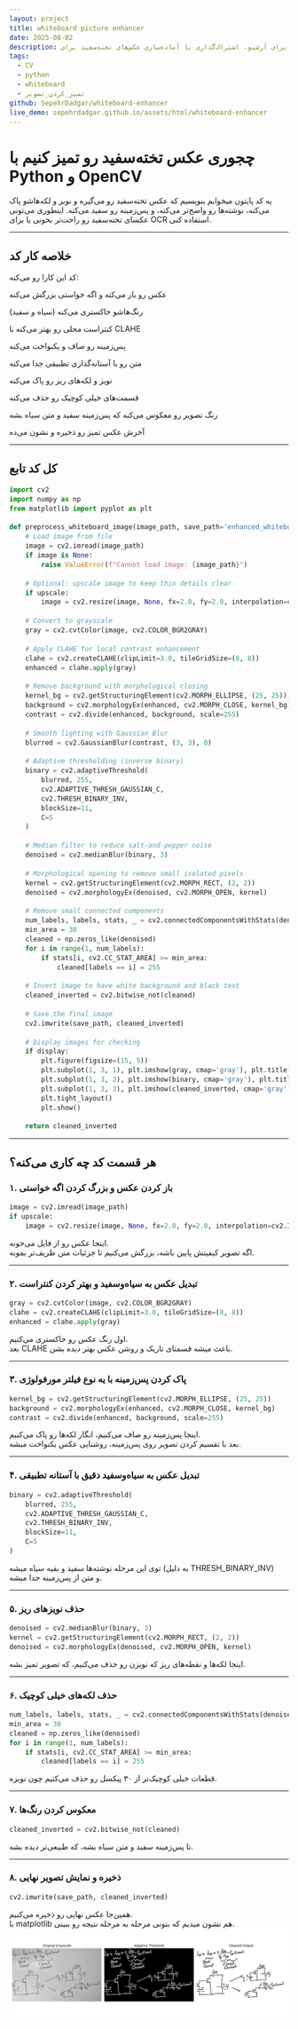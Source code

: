 ```yaml
---
layout: project
title: whiteboard picture enhancer
date: 2025-08-02
description: این پروژه یک ابزار پردازش تصویر است که عکس‌های تخته‌سفید را تمیز و واضح می‌کند. با استفاده از تکنیک‌هایی مثل بهبود کنتراست، حذف پس‌زمینه، آستانه‌گذاری تطبیقی و حذف نویز، نوشته‌ها در تصویر برجسته و پس‌زمینه سفید می‌شود تا خوانایی تصویر بسیار بهتر شود. این پروژه برای آرشیو، اشتراک‌گذاری یا آماده‌سازی عکس‌های تخته‌سفید برای OCR بسیار مناسب است.
tags:
  - CV
  - python
  - whiteboard
  - تمیز_کردن_تصویر
github: SepehrDadgar/whiteboard-enhancer
live_demo: sepehrdadgar.github.io/assets/html/whiteboard-enhancer
---
```



# چجوری عکس تخته‌سفید رو تمیز کنیم با Python و OpenCV

یه کد پایتون میخوایم بنویسیم که عکس تخته‌سفید رو می‌گیره و نویز و لکه‌هاشو پاک می‌کنه، نوشته‌ها رو واضح‌تر می‌کنه، و پس‌زمینه رو سفید می‌کنه. اینطوری می‌تونی عکسای تخته‌سفید رو راحت‌تر بخونی یا برای OCR استفاده کنی.

---

## خلاصه کار کد

کد این کارا رو می‌کنه:

عکس رو باز می‌کنه و اگه خواستی بزرگش می‌کنه  

رنگ‌هاشو خاکستری می‌کنه (سیاه و سفید)  

کنتراست محلی رو بهتر می‌کنه با CLAHE  

پس‌زمینه رو صاف و یکنواخت می‌کنه  

متن رو با آستانه‌گذاری تطبیقی جدا می‌کنه  

نویز و لکه‌های ریز رو پاک می‌کنه  

قسمت‌های خیلی کوچیک رو حذف می‌کنه  

رنگ تصویر رو معکوس می‌کنه که پس‌زمینه سفید و متن سیاه بشه  

آخرش عکس تمیز رو ذخیره و نشون می‌ده

---

## کل کد تابع

```python
import cv2
import numpy as np
from matplotlib import pyplot as plt

def preprocess_whiteboard_image(image_path, save_path='enhanced_whiteboard.png', display=True, upscale=True):
    # Load image from file
    image = cv2.imread(image_path)
    if image is None:
        raise ValueError(f"Cannot load image: {image_path}")

    # Optional: upscale image to keep thin details clear
    if upscale:
        image = cv2.resize(image, None, fx=2.0, fy=2.0, interpolation=cv2.INTER_CUBIC)

    # Convert to grayscale
    gray = cv2.cvtColor(image, cv2.COLOR_BGR2GRAY)

    # Apply CLAHE for local contrast enhancement
    clahe = cv2.createCLAHE(clipLimit=3.0, tileGridSize=(8, 8))
    enhanced = clahe.apply(gray)

    # Remove background with morphological closing
    kernel_bg = cv2.getStructuringElement(cv2.MORPH_ELLIPSE, (25, 25))
    background = cv2.morphologyEx(enhanced, cv2.MORPH_CLOSE, kernel_bg)
    contrast = cv2.divide(enhanced, background, scale=255)

    # Smooth lighting with Gaussian Blur
    blurred = cv2.GaussianBlur(contrast, (3, 3), 0)

    # Adaptive thresholding (inverse binary)
    binary = cv2.adaptiveThreshold(
        blurred, 255,
        cv2.ADAPTIVE_THRESH_GAUSSIAN_C,
        cv2.THRESH_BINARY_INV,
        blockSize=11,
        C=5
    )

    # Median filter to reduce salt-and-pepper noise
    denoised = cv2.medianBlur(binary, 3)

    # Morphological opening to remove small isolated pixels
    kernel = cv2.getStructuringElement(cv2.MORPH_RECT, (2, 2))
    denoised = cv2.morphologyEx(denoised, cv2.MORPH_OPEN, kernel)

    # Remove small connected components
    num_labels, labels, stats, _ = cv2.connectedComponentsWithStats(denoised, connectivity=8)
    min_area = 30
    cleaned = np.zeros_like(denoised)
    for i in range(1, num_labels):
        if stats[i, cv2.CC_STAT_AREA] >= min_area:
            cleaned[labels == i] = 255

    # Invert image to have white background and black text
    cleaned_inverted = cv2.bitwise_not(cleaned)

    # Save the final image
    cv2.imwrite(save_path, cleaned_inverted)

    # Display images for checking
    if display:
        plt.figure(figsize=(15, 5))
        plt.subplot(1, 3, 1), plt.imshow(gray, cmap='gray'), plt.title("Original Grayscale"), plt.axis('off')
        plt.subplot(1, 3, 2), plt.imshow(binary, cmap='gray'), plt.title("Adaptive Threshold"), plt.axis('off')
        plt.subplot(1, 3, 3), plt.imshow(cleaned_inverted, cmap='gray'), plt.title("Cleaned Output"), plt.axis('off')
        plt.tight_layout()
        plt.show()

    return cleaned_inverted
````

---

## هر قسمت کد چه کاری می‌کنه؟

### ۱. باز کردن عکس و بزرگ کردن اگه خواستی

```python
image = cv2.imread(image_path)
if upscale:
    image = cv2.resize(image, None, fx=2.0, fy=2.0, interpolation=cv2.INTER_CUBIC)
```

اینجا عکس رو از فایل می‌خونه.  
اگه تصویر کیفیتش پایین باشه، بزرگش می‌کنیم تا جزئیات متن ظریف‌تر بمونه.

---

### ۲. تبدیل عکس به سیاه‌وسفید و بهتر کردن کنتراست

```python
gray = cv2.cvtColor(image, cv2.COLOR_BGR2GRAY)
clahe = cv2.createCLAHE(clipLimit=3.0, tileGridSize=(8, 8))
enhanced = clahe.apply(gray)
```

اول رنگ عکس رو خاکستری می‌کنیم.  
بعد CLAHE باعث میشه قسمتای تاریک و روشن عکس بهتر دیده بشن.

---

### ۳. پاک کردن پس‌زمینه با یه نوع فیلتر مورفولوژی

```python
kernel_bg = cv2.getStructuringElement(cv2.MORPH_ELLIPSE, (25, 25))
background = cv2.morphologyEx(enhanced, cv2.MORPH_CLOSE, kernel_bg)
contrast = cv2.divide(enhanced, background, scale=255)
```

اینجا پس‌زمینه رو صاف می‌کنیم، انگار لکه‌ها رو پاک می‌کنیم.  
بعد با تقسیم کردن تصویر روی پس‌زمینه، روشنایی عکس یکنواخت میشه.

---

### ۴. تبدیل عکس به سیاه‌وسفید دقیق با آستانه تطبیقی

```python
binary = cv2.adaptiveThreshold(
    blurred, 255,
    cv2.ADAPTIVE_THRESH_GAUSSIAN_C,
    cv2.THRESH_BINARY_INV,
    blockSize=11,
    C=5
)
```

توی این مرحله نوشته‌ها سفید و بقیه سیاه میشه (به دلیل THRESH_BINARY_INV)  
و متن از پس‌زمینه جدا میشه.

---

### ۵. حذف نویزهای ریز

```python
denoised = cv2.medianBlur(binary, 3)
kernel = cv2.getStructuringElement(cv2.MORPH_RECT, (2, 2))
denoised = cv2.morphologyEx(denoised, cv2.MORPH_OPEN, kernel)
```

اینجا لکه‌ها و نقطه‌های ریز که نویزن رو حذف می‌کنیم، که تصویر تمیز بشه.

---

### ۶. حذف لکه‌های خیلی کوچیک

```python
num_labels, labels, stats, _ = cv2.connectedComponentsWithStats(denoised, connectivity=8)
min_area = 30
cleaned = np.zeros_like(denoised)
for i in range(1, num_labels):
    if stats[i, cv2.CC_STAT_AREA] >= min_area:
        cleaned[labels == i] = 255
```

قطعات خیلی کوچیک‌تر از ۳۰ پیکسل رو حذف می‌کنیم چون نویزه.

---

### ۷. معکوس کردن رنگ‌ها

```python
cleaned_inverted = cv2.bitwise_not(cleaned)
```

تا پس‌زمینه سفید و متن سیاه بشه، که طبیعی‌تر دیده بشه.

---

### ۸. ذخیره و نمایش تصویر نهایی

```python
cv2.imwrite(save_path, cleaned_inverted)
```

همین‌جا عکس نهایی رو ذخیره می‌کنیم.  
با matplotlib هم نشون میدیم که بتونی مرحله به مرحله نتیجه رو ببینی.
![](assets/images/whiteboard_enhanced_example.png)
